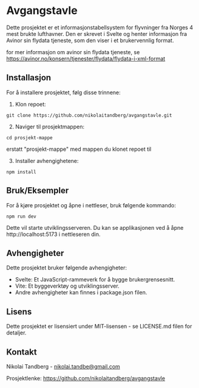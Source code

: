 # Avgangstavle

Dette prosjektet er et informasjonstabellsystem for flyvninger fra Norges 4 mest brukte lufthavner. Den er skrevet i Svelte og henter informasjon fra Avinor sin flydata tjeneste, som den viser i et brukervennlig format.

for mer informasjon om avinor sin flydata tjeneste, se https://avinor.no/konsern/tjenester/flydata/flydata-i-xml-format

## Installasjon 

For å installere prosjektet, følg disse trinnene:

1. Klon repoet:
```
git clone https://github.com/nikolaitandberg/avgangstavle.git
```
2. Naviger til prosjektmappen:

```
cd prosjekt-mappe
```

erstatt "prosjekt-mappe" med mappen du klonet repoet til

3. Installer avhengighetene:

```
npm install
```

## Bruk/Eksempler

For å kjøre prosjektet og åpne i nettleser, bruk følgende kommando:

```
npm run dev
```

Dette vil starte utviklingsserveren. Du kan se applikasjonen ved å åpne http://localhost:5173 i nettleseren din.

## Avhengigheter

Dette prosjektet bruker følgende avhengigheter:

- Svelte: Et JavaScript-rammeverk for å bygge brukergrensesnitt.
- Vite: Et byggeverktøy og utviklingsserver.
- Andre avhengigheter kan finnes i package.json filen.

## Lisens

Dette prosjektet er lisensiert under MIT-lisensen - se LICENSE.md filen for detaljer.

## Kontakt

Nikolai Tandberg - nikolai.tandbe@gmail.com

Prosjektlenke: https://github.com/nikolaitandberg/avgangstavle
